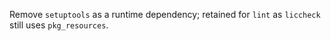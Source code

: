 Remove `setuptools` as a runtime dependency; retained for `lint` as `liccheck` still uses `pkg_resources`.
